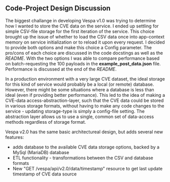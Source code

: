 ## Code-Project Design Discussion

The biggest challange in developing Vespa v1.0 was trying to determine how I wanted to store the CVE data on the service. I ended up settling for simple CSV-file storage for the first iteration of the service.  This choice brought up the issue of whether to load the CSV data once into app-context memory on service initialization or to reload it upon every request.  I decided to provide both options and make this choice a Config parameter.  The pro/cons of each choice are discussed in the code docstings as well as the *README*. With the two options I was able to compare performance based on batch-requesting the 100 payloads in the **example_post_data.json** file. Performance is discussed at the end of the *README*.

In a production environment with a very large CVE dataset, the ideal storage for this kind of service would probably be a local (or remote) database. However, there might be some situations where a database is less than ideal (even if providing better performance).  This led to the idea of making a CVE-data access-abstraction-layer, such that the CVE data could be stored in various storage formats, without having to make any code changes to the service - updating storage-type is simply a config-file setting.  The abstraction layer allows us to use a single, common set of data-access methods regardless of storage format.

Vespa v2.0 has the same basic architectureal design, but adds several new features:
 * adds  database to the available CVE data storage options, backed by a MySql (MariaDB) database
 * ETL functionality - transformations between the CSV and database formats
 * New "GET /vespa/api/v2.0/data/timestamp" resource to get last update timestamp of CVE data source

